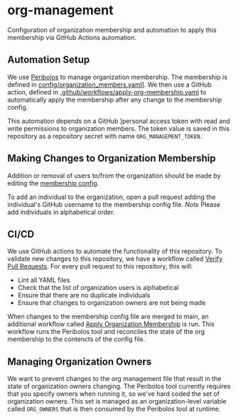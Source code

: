 # org-management

Configuration of organization membership and automation to apply this
membership via GitHub Actions automation.

## Automation Setup

We use [Peribolos](https://docs.prow.k8s.io/docs/components/cli-tools/peribolos/) to manage
organization membership. The membership is defined in [config/organization_members.yaml][membership_config]].
We then use a GitHub action, defined in [.github/workflows/apply-org-membership.yaml](.github/workflows/apply-org-membership.yaml)
to automatically apply the membership after any change to the membership config.

This automation depends on a GitHub ]personal access token with read and write
permissions to organization members. The token value is saved in this repository as a
repository secret with name `ORG_MANAGEMENT_TOKEN`.

## Making Changes to Organization Membership

Addition or removal of users to/from the organization should be made by editing
the [membership config][membership_config].

To add an individual to the organization, open a pull request adding the
individual's GitHub username to the membership config file. *Note* Please
add individuals in alphabetical order.

## CI/CD

We use GitHub actions to automate the functionality of this repository. To validate
new changes to this repository, we have a workflow called [Verify Pull Requests](.github/workflows/verify-pull-requests.yaml).
For every pull request to this repository, this will:

  * Lint all YAML files
  * Check that the list of organization users is alphabetical
  * Ensure that there are no duplicate individuals
  * Ensure that changes to organization owners are not being made

When changes to the membership config file are merged to main, an additional workflow
called [Apply Organization Membership](.github/workflows/apply-org-membership.yaml) is run. This
workflow runs the Peribolos tool and reconciles the state of the org membership to
the contencts of the config file.

## Managing Organization Owners

We want to prevent changes to the org management file that result in the state of organization owners
changing. The Peribolos tool currently requires that you specify owners when running it, so we've
hard coded the set of organization owners. This set is managed as an organization-level variable
called `ORG_OWNERS` that is then consumed by the Peribolos tool at runtime.

[membership_config]: config/organization_members.yaml